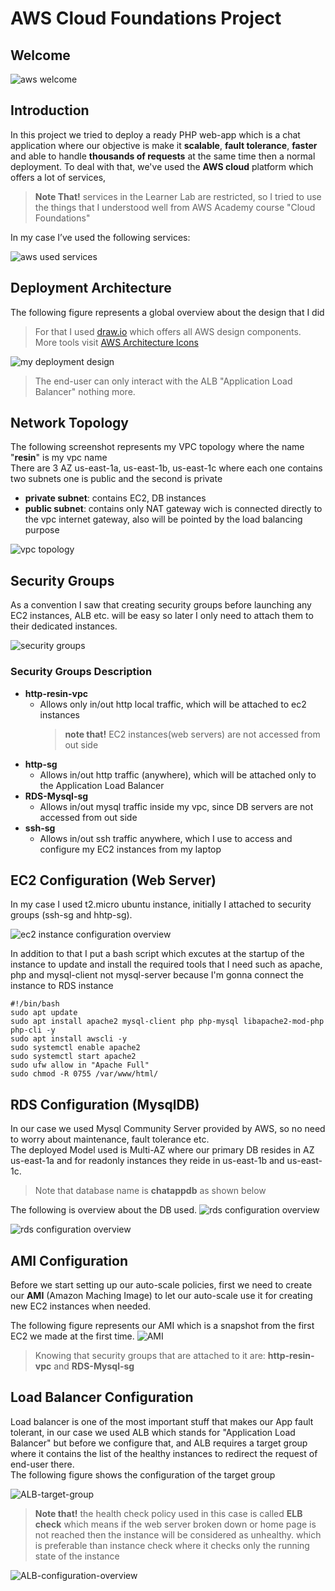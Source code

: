 # AWS Cloud Foundations Project

## Welcome

![aws welcome](screenshots/slides/slide1.jpg)

## Introduction

In this project we tried to deploy a ready PHP web-app which is a chat application where our objective is make it **scalable**, **fault tolerance**, **faster** and able to handle **thousands of requests** at the same time then a normal deployment.
To deal with that, we've used the **AWS cloud** platform which offers a lot of services,

> **Note That!** services in the Learner Lab are restricted, so I tried to use the things that I understood well from AWS Academy course "Cloud Foundations"

In my case I’ve used the following services:

![aws used services](screenshots/slides/slide2.jpg)

## Deployment Architecture

The following figure represents a global overview about the design that I did

> For that I used [draw.io](https://app.diagrams.net/?splash=0&libs=aws4) which offers all AWS design components.  
> More tools visit [AWS Architecture Icons](https://aws.amazon.com/architecture/icons/)

![my deployment design](screenshots/aws-diagram.jpg)

> The end-user can only interact with the ALB "Application Load Balancer" nothing more.

## Network Topology

The following screenshot represents my VPC topology where the name "**resin**" is my vpc name  
There are 3 AZ us-east-1a, us-east-1b, us-east-1c where each one contains two subnets one is public and the second is private

- **private subnet**: contains EC2, DB instances
- **public subnet**: contains only NAT gateway wich is connected directly to the vpc internet gateway, also will be pointed by the load balancing purpose

![vpc topology](screenshots/resin-vpc.png)

## Security Groups

As a convention I saw that creating security groups before launching any EC2 instances, ALB etc. will be easy so later I only need to attach them to their dedicated instances.

![security groups](screenshots/security-groups.png)

### Security Groups Description

- **http-resin-vpc**
  - Allows only in/out http local traffic, which will be attached to ec2 instances
    > **note that!** EC2 instances(web servers) are not accessed from out side
- **http-sg**
  - Allows in/out http traffic (anywhere), which will be attached only to the Application Load Balancer
- **RDS-Mysql-sg**
  - Allows in/out mysql traffic inside my vpc, since DB servers are not accessed from out side
- **ssh-sg**
  - Allows in/out ssh traffic anywhere, which I use to access and configure my EC2 instances from my laptop

## EC2 Configuration (Web Server)

In my case I used t2.micro ubuntu instance, initially I attached to security groups (ssh-sg and hhtp-sg).

![ec2 instance configuration overview](screenshots/create-ec2.png)

In addition to that I put a bash script which excutes at the startup of the instance to update and install the required tools that I need such as apache, php and mysql-client not mysql-server because I'm gonna connect the instance to RDS instance

```
#!/bin/bash
sudo apt update
sudo apt install apache2 mysql-client php php-mysql libapache2-mod-php php-cli -y
sudo apt install awscli -y
sudo systemctl enable apache2
sudo systemctl start apache2
sudo ufw allow in "Apache Full"
sudo chmod -R 0755 /var/www/html/
```

## RDS Configuration (MysqlDB)

In our case we used Mysql Community Server provided by AWS, so no need to worry about maintenance, fault tolerance etc.  
The deployed Model used is Multi-AZ where our primary DB resides in AZ us-east-1a and for readonly instances they reide in us-east-1b and us-east-1c.

> Note that database name is **chatappdb** as shown below

The following is overview about the DB used.
![rds configuration overview](screenshots/rds-1.png)

![rds configuration overview](screenshots/rds-2.png)

## AMI Configuration

Before we start setting up our auto-scale policies, first we need to create our **AMI** (Amazon Maching Image) to let our auto-scale use it for creating new EC2 instances when needed.

The following figure represents our AMI which is a snapshot from the first EC2 we made at the first time.
![AMI](screenshots/AMI.png)

> Knowing that security groups that are attached to it are: **http-resin-vpc** and **RDS-Mysql-sg**

## Load Balancer Configuration

Load balancer is one of the most important stuff that makes our App fault tolerant, in our case we used ALB which stands for "Application Load Balancer" but before we configure that, and ALB requires a target group where it contains the list of the healthy instances to redirect the request of end-user there.  
The following figure shows the configuration of the target group

![ALB-target-group](screenshots/ALB-1.png)

> **Note that!** the health check policy used in this case is called **ELB check** which means if the web server broken down or home page is not reached then the instance will be considered as unhealthy. which is preferable than instance check where it checks only the running state of the instance

![ALB-configuration-overview](screenshots/ALB-2.png)
